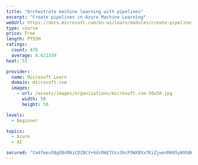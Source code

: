 ```yaml
---
title: "Orchestrate machine learning with pipelines"
excerpt: "Create pipelines in Azure Machine Learning"
webUrl: https://docs.microsoft.com/en-us/learn/modules/create-pipelines-in-aml/
type: course
price: Free
length: PT55M
ratings:
  count: 478
  average: 4.621339
heat: 51

provider:
  name: Microsoft Learn
  domain: microsoft.com
  images:
    - url: /assets/images/organizations/microsoft.com-50x50.jpg
      width: 50
      height: 50

levels:
  - Beginner

topics:
  - Azure
  - AI

secured: "Cm4fmevO8gEBnMAiCDZBCV+6dcMAETUsx36cPOWXBXxfKiZjwenMA95yWXbBKWy7k7CQ29LMnC1YKZ0kExqq4AL/nSRBQfJxkBqwv/uDRMyW731UCnoPf9wKjznnbro42xHScKMllBdhy4sEDhKO3oQA8d4De89s2VZOrd3voIrjzsjdMjr+IqDyieLOBEfS40k8sgtqF1d6A/hSbPFor4CDtw6cI+l2JE2a1NRI8u3HF6e5icx0MzagIvpdWD7rkL+bEnOvahR0Va4n2BfzkhM/fFaiKKwPrn7iWPF+EgsX4EijI1JXdEfjih7I13NYtOLyMpEyirMd2UHLgEiUnU+8ug7rUOLt1DLnR5jZwQknW6T17XcVGWwvTn+TQ+osmLIRg9MH03QQPjsGcYospc685TWtGRxCK1uk+gnGmrE=;KlJ24ay9oPiS5PT5ebGcaQ=="
---
```


